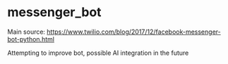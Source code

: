 # messenger_bot
Main source: https://www.twilio.com/blog/2017/12/facebook-messenger-bot-python.html

Attempting to improve bot, possible AI integration in the future

